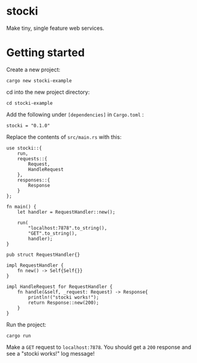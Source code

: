 # stocki

Make tiny, single feature web services.


# Getting started

Create a new project:
```
cargo new stocki-example  
```

cd into the new project directory:
```
cd stocki-example
```

Add the following under `[dependencies]` in `Cargo.toml` :
```
stocki = "0.1.0"
```

Replace the contents of `src/main.rs` with this:
```
use stocki::{
    run,
    requests::{
        Request,
        HandleRequest
    },
    responses::{
        Response
    }
};

fn main() {
    let handler = RequestHandler::new();

    run(
        "localhost:7878".to_string(),
        "GET".to_string(),
        handler);
}

pub struct RequestHandler{}

impl RequestHandler {
    fn new() -> Self{Self{}}
}

impl HandleRequest for RequestHandler {
    fn handle(&self, _request: Request) -> Response{
        println!("stocki works!");
        return Response::new(200);
    }
}
```

Run the project:
```
cargo run
```

Make a `GET` request to `localhost:7878`. You should get a `200` response and see a "stocki works!" log message!